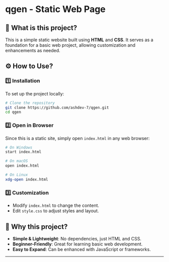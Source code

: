 # qgen - Static Web Page

## 📌 What is this project?
This is a simple static website built using **HTML** and **CSS**. It serves as a foundation for a basic web project, allowing customization and enhancements as needed.

## ⚙️ How to Use?

### 1️⃣ Installation
To set up the project locally:
```bash
# Clone the repository
git clone https://github.com/ashdev-7/qgen.git
cd qgen
```

### 2️⃣ Open in Browser
Since this is a static site, simply open `index.html` in any web browser:
```bash
# On Windows
start index.html

# On macOS
open index.html

# On Linux
xdg-open index.html
```

### 3️⃣ Customization
- Modify `index.html` to change the content.
- Edit `style.css` to adjust styles and layout.

## 🤔 Why this project?
- **Simple & Lightweight**: No dependencies, just HTML and CSS.
- **Beginner-Friendly**: Great for learning basic web development.
- **Easy to Expand**: Can be enhanced with JavaScript or frameworks.

---

